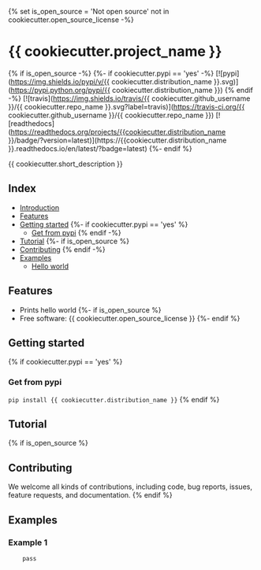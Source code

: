 {% set is_open_source = 'Not open source' not in cookiecutter.open_source_license -%}
# {{ cookiecutter.project_name }} #

{% if is_open_source -%}
{%- if cookiecutter.pypi == 'yes' -%}
[![pypi](https://img.shields.io/pypi/v/{{ cookiecutter.distribution_name }}.svg)](https://pypi.python.org/pypi/{{ cookiecutter.distribution_name }})
{% endif -%}
[![travis](https://img.shields.io/travis/{{ cookiecutter.github_username }}/{{ cookiecutter.repo_name }}.svg?label=travis)](https://travis-ci.org/{{ cookiecutter.github_username }}/{{ cookiecutter.repo_name }})
[![readthedocs](https://readthedocs.org/projects/{{cookiecutter.distribution_name }}/badge/?version=latest)](https://{{cookiecutter.distribution_name }}.readthedocs.io/en/latest/?badge=latest)
{%- endif %}

{{ cookiecutter.short_description }}

## Index ##

* [Introduction](#introduction)
* [Features](#features)
* [Getting started](#getting-started)
{%- if cookiecutter.pypi == 'yes' %}
    * [Get from pypi](#get-from-pypi)
{% endif -%}
* [Tutorial](#tutorial)
{%- if is_open_source %}
* [Contributing](#contributing)
{% endif -%}
* [Examples](#examples)
    * [Hello world](#hello-word)

## Features ##

* Prints hello world
{%- if is_open_source %}
* Free software: {{ cookiecutter.open_source_license }}
{%- endif %}

## Getting started ##

{% if cookiecutter.pypi == 'yes' %}
### Get from pypi ###

```pip install {{ cookiecutter.distribution_name }}```
{% endif %}

## Tutorial ##

{% if is_open_source %}
## Contributing ##

We welcome all kinds of contributions, including code, bug reports, issues,
feature requests, and documentation.
{% endif %}

## Examples ##

### Example 1 ###

```python3
    pass
```
